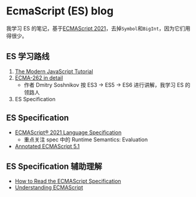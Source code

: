 # EcmaScript (ES) blog

我学习 ES 的笔记，基于[ECMAScript 2021](https://262.ecma-international.org/12.0/)，去掉`Symbol`和`BigInt`，因为它们用得很少。

## ES 学习路线

1. [The Modern JavaScript Tutorial](https://javascript.info/)
1. [ECMA-262 in detail](http://dmitrysoshnikov.com/)
   - 作者 Dmitry Soshnikov 按 ES3 -> ES5 -> ES6 进行讲解，我学习 ES 的领路人
1. ES Specification

## ES Specification

- [ECMAScript® 2021 Language Specification](https://262.ecma-international.org/12.0/)
  - 重点关注 spec 中的 Runtime Semantics: Evaluation
- [Annotated ECMAScript 5.1](https://es5.github.io/)

## ES Specification 辅助理解

- [How to Read the ECMAScript Specification](https://timothygu.me/es-howto/)
- [Understanding ECMAScript](https://v8.dev/blog/tags/understanding-ecmascript)
